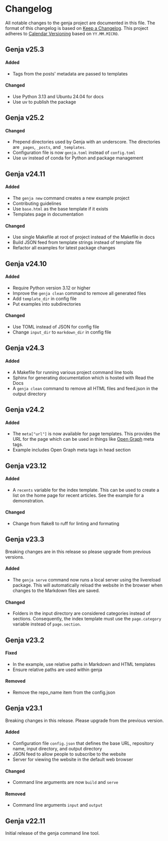 # Changelog

All notable changes to the genja project are documented in this file. The format of this changelog is based on [Keep a Changelog](https://keepachangelog.com). This project adheres to [Calendar Versioning](https://calver.org) based on `YY.MM.MICRO`.

## Genja v25.3

#### Added

- Tags from the posts' metadata are passed to templates

#### Changed

- Use Python 3.13 and Ubuntu 24.04 for docs
- Use uv to publish the package

## Genja v25.2

#### Changed

- Prepend directories used by Genja with an underscore. The directories are `_pages`, `_posts`, and `_templates`.
- Configuration file is now `genja.toml` instead of `config.toml`
- Use uv instead of conda for Python and package management

## Genja v24.11

#### Added

- The `genja new` command creates a new example project
- Contributing guidelines
- Use `base.html` as the base template if it exists
- Templates page in documentation

#### Changed

- Use single Makefile at root of project instead of the Makefile in docs
- Build JSON feed from template strings instead of template file
- Refactor all examples for latest package changes

## Genja v24.10

#### Added

- Require Python version 3.12 or higher
- Improve the `genja clean` command to remove all generated files
- Add `template_dir` in config file
- Put examples into subdirectories

#### Changed

- Use TOML instead of JSON for config file
- Change `input_dir` to `markdown_dir` in config file

## Genja v24.3

#### Added

- A Makefile for running various project command line tools
- Sphinx for generating documentation which is hosted with Read the Docs
- A `genja clean` command to remove all HTML files and feed.json in the output directory

## Genja v24.2

#### Added

- The `meta["url"]` is now available for page templates. This provides the URL for the page which can be used in things like [Open Graph](https://www.opengraph.xyz) meta tags.
- Example includes Open Graph meta tags in head section

## Genja v23.12

#### Added

- A `recents` variable for the index template. This can be used to create a list on the home page for recent articles. See the example for a demonstration.

#### Changed

- Change from flake8 to ruff for linting and formating

## Genja v23.3

Breaking changes are in this release so please upgrade from previous versions.

#### Added

- The `genja serve` command now runs a local server using the livereload package. This will automatically reload the website in the browser when changes to the Markdown files are saved.

#### Changed

- Folders in the input directory are considered categories instead of sections. Consequently, the index template must use the `page.category` variable instead of `page.section`.

## Genja v23.2

#### Fixed

- In the example, use relative paths in Markdown and HTML templates
- Ensure relative paths are used within genja

#### Removed

- Remove the repo_name item from the config.json

## Genja v23.1

Breaking changes in this release. Please upgrade from the previous version.

#### Added

- Configuration file `config.json` that defines the base URL, repository name, input directory, and output directory
- JSON feed to allow people to subscribe to the website
- Server for viewing the website in the default web browser

#### Changed

- Command line arguments are now `build` and `serve`

#### Removed

- Command line arguments `input` and `output`

## Genja v22.11

Initial release of the genja command line tool.
